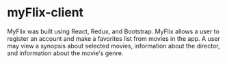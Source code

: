 # myFlix-client

MyFlix was built using React, Redux, and Bootstrap.  MyFlix allows a user to register an account and make a favorites list from movies in the app.
A user may view a synopsis about selected movies, information about the director, and information about the movie's genre.
